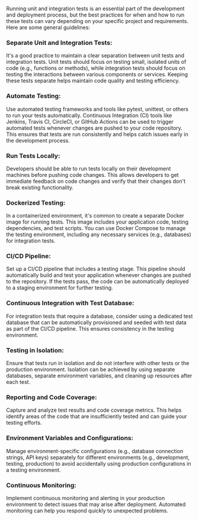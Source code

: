 Running unit and integration tests is an essential part of the development and deployment process, but the best practices for when and how to run these tests can vary depending on your specific project and requirements. Here are some general guidelines:

### Separate Unit and Integration Tests:
It's a good practice to maintain a clear separation between unit tests and integration tests. Unit tests should focus on testing small, isolated units of code (e.g., functions or methods), while integration tests should focus on testing the interactions between various components or services. Keeping these tests separate helps maintain code quality and testing efficiency.
### Automate Testing:
Use automated testing frameworks and tools like pytest, unittest, or others to run your tests automatically. Continuous Integration (CI) tools like Jenkins, Travis CI, CircleCI, or GitHub Actions can be used to trigger automated tests whenever changes are pushed to your code repository. This ensures that tests are run consistently and helps catch issues early in the development process.
### Run Tests Locally:
Developers should be able to run tests locally on their development machines before pushing code changes. This allows developers to get immediate feedback on code changes and verify that their changes don't break existing functionality.
### Dockerized Testing:
In a containerized environment, it's common to create a separate Docker image for running tests. This image includes your application code, testing dependencies, and test scripts. You can use Docker Compose to manage the testing environment, including any necessary services (e.g., databases) for integration tests.
### CI/CD Pipeline:
Set up a CI/CD pipeline that includes a testing stage. This pipeline should automatically build and test your application whenever changes are pushed to the repository. If the tests pass, the code can be automatically deployed to a staging environment for further testing.
### Continuous Integration with Test Database:
For integration tests that require a database, consider using a dedicated test database that can be automatically provisioned and seeded with test data as part of the CI/CD pipeline. This ensures consistency in the testing environment.
### Testing in Isolation:
Ensure that tests run in isolation and do not interfere with other tests or the production environment. Isolation can be achieved by using separate databases, separate environment variables, and cleaning up resources after each test.
### Reporting and Code Coverage:
Capture and analyze test results and code coverage metrics. This helps identify areas of the code that are insufficiently tested and can guide your testing efforts.
### Environment Variables and Configurations:
Manage environment-specific configurations (e.g., database connection strings, API keys) separately for different environments (e.g., development, testing, production) to avoid accidentally using production configurations in a testing environment.
### Continuous Monitoring:
Implement continuous monitoring and alerting in your production environment to detect issues that may arise after deployment. Automated monitoring can help you respond quickly to unexpected problems.
